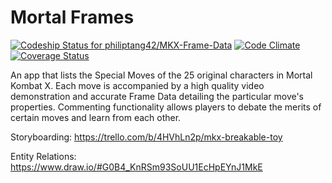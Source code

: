# Mortal Frames

[ ![Codeship Status for philiptang42/MKX-Frame-Data](https://codeship.com/projects/64facdc0-42b3-0133-774d-0a794f3732af/status?branch=master)](https://codeship.com/projects/103824) [![Code Climate](https://codeclimate.com/github/philiptang42/MKX-Frame-Data/badges/gpa.svg)](https://codeclimate.com/github/philiptang42/MKX-Frame-Data) [![Coverage Status](https://coveralls.io/repos/philiptang42/MKX-Frame-Data/badge.svg?branch=master&service=github)](https://coveralls.io/github/philiptang42/MKX-Frame-Data?branch=master)

An app that lists the Special Moves of the 25 original characters in Mortal Kombat X. Each move is accompanied by a high quality video demonstration and accurate Frame Data detailing the particular move's properties. Commenting functionality allows players to debate the merits of certain moves and learn from each other.

Storyboarding:
https://trello.com/b/4HVhLn2p/mkx-breakable-toy

Entity Relations:
https://www.draw.io/#G0B4_KnRSm93SoUU1EcHpEYnJ1MkE
